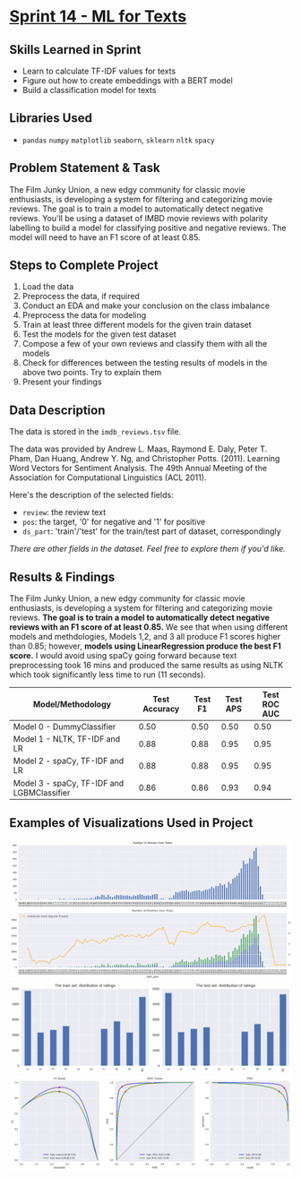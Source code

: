 # [Sprint 14 - ML for Texts](https://github.com/paul-london/TripleTen-Data-Science-Projects/blob/main/Sprint%2014%20-%20Machine%20Learning%20for%20Texts/Sprint%2014%20Project%20-%20Machine%20Learning%20for%20Texts.ipynb)

## Skills Learned in Sprint 
- Learn to calculate TF-IDF values for texts
- Figure out how to create embeddings with a BERT model
- Build a classification model for texts

## Libraries Used
 - `pandas` `numpy` `matplotlib` `seaborn`, `sklearn` `nltk` `spacy`

## Problem Statement & Task

The Film Junky Union, a new edgy community for classic movie enthusiasts, is developing a system for filtering and categorizing movie reviews. The goal is to train a model to automatically detect negative reviews. You'll be using a dataset of IMBD movie reviews with polarity labelling to build a model for classifying positive and negative reviews. The model will need to have an F1 score of at least 0.85.
 
## Steps to Complete Project
1. Load the data
2. Preprocess the data, if required
3. Conduct an EDA and make your conclusion on the class imbalance
4. Preprocess the data for modeling
5. Train at least three different models for the given train dataset
6. Test the models for the given test dataset
7. Compose a few of your own reviews and classify them with all the models
8. Check for differences between the testing results of models in the above two points. Try to explain them
9. Present your findings
   
## Data Description

The data is stored in the `imdb_reviews.tsv` file. 

The data was provided by Andrew L. Maas, Raymond E. Daly, Peter T. Pham, Dan Huang, Andrew Y. Ng, and Christopher Potts. (2011). Learning Word Vectors for Sentiment Analysis. The 49th Annual Meeting of the Association for Computational Linguistics (ACL 2011).

Here's the description of the selected fields:

 - `review`: the review text
 - `pos`: the target, '0' for negative and '1' for positive
 - `ds_part`: 'train'/'test' for the train/test part of dataset, correspondingly
 
*There are other fields in the dataset. Feel free to explore them if you'd like.*
  
## Results & Findings
The Film Junky Union, a new edgy community for classic movie enthusiasts, is developing a system for filtering and categorizing movie reviews. **The goal is to train a model to automatically detect negative reviews with an F1 score of at least 0.85.** We see that when using different models and methdologies, Models 1,2, and 3 all produce F1 scores higher than 0.85; however, **models using LinearRegression produce the best F1 score.** I would avoid using spaCy going forward because text preprocessing took 16 mins and produced the same results as using NLTK which took significantly less time to run (11 seconds).

| Model/Methodology                          | Test Accuracy | Test F1 | Test APS | Test ROC AUC |
|--------------------------------------------|---------------|---------|----------|--------------|
| Model 0 - DummyClassifier                  | 0.50          | 0.50    | 0.50     | 0.50         |
| Model 1 - NLTK, TF-IDF and LR              | 0.88          | 0.88    | 0.95     | 0.95         |
| Model 2 - spaCy, TF-IDF and LR             | 0.88          | 0.88    | 0.95     | 0.95         |
| Model 3 - spaCy, TF-IDF and LGBMClassifier | 0.86          | 0.86    | 0.93     | 0.94         |


## Examples of Visualizations Used in Project
![alt text](https://github.com/brandon-levan/TripleTen-Data-Science-Projects/blob/main/Sprint%2014%20-%20ML%20for%20Texts/Assets/movies_over_years.png)
![alt text](https://github.com/brandon-levan/TripleTen-Data-Science-Projects/blob/main/Sprint%2014%20-%20ML%20for%20Texts/Assets/distribution_of_ratings.png)
![alt text](https://github.com/brandon-levan/TripleTen-Data-Science-Projects/blob/main/Sprint%2014%20-%20ML%20for%20Texts/Assets/scores.png)
